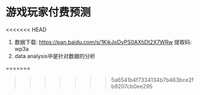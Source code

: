 # 游戏玩家付费预测

<<<<<<< HEAD
1. 数据下载: 
https://pan.baidu.com/s/1KikJoDvPS0AXtiDt2X7WRw 提取码: wp3a
2. data analysis中是针对数据的分析


=======
>>>>>>> 5a6541b4f7334134b7b463bce2fb8207cb0ee295
